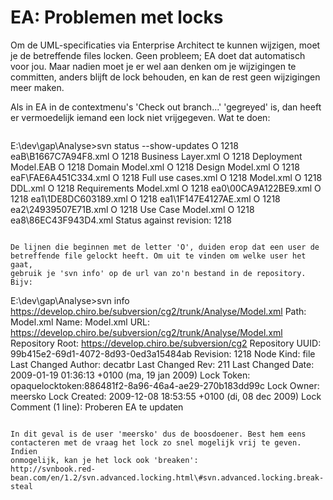 EA: Problemen met locks
=======================

Om de UML-specificaties via Enterprise Architect te kunnen wijzigen,
moet je de betreffende files locken. Geen probleem; EA doet dat
automatisch voor jou. Maar nadien moet je er wel aan denken om je
wijzigingen te committen, anders blijft de lock behouden, en kan de rest
geen wijzigingen meer maken.

Als in EA in de contextmenu's 'Check out branch...' 'gegreyed' is, dan
heeft er vermoedelijk iemand een lock niet vrijgegeven. Wat te doen:

```

```
E:\\dev\\gap\\Analyse&gt;svn status --show-updates
O 1218 eaB\\B1667C7A94F8.xml
O 1218 Business Layer.xml
O 1218 Deployment Model.EAB
O 1218 Domain Model.xml
O 1218 Design Model.xml
O 1218 eaF\\FAE6A451C334.xml
O 1218 Full use cases.xml
O 1218 Model.xml
O 1218 DDL.xml
O 1218 Requirements Model.xml
O 1218 ea0\\00CA9A122BE9.xml
O 1218 ea1\\1DE8DC603189.xml
O 1218 ea1\\1F147E4127AE.xml
O 1218 ea2\\24939507E71B.xml
O 1218 Use Case Model.xml
O 1218 ea8\\86EC43F943D4.xml
Status against revision: 1218
```

De lijnen die beginnen met de letter 'O', duiden erop dat een user de
betreffende file gelockt heeft. Om uit te vinden om welke user het gaat,
gebruik je 'svn info' op de url van zo'n bestand in de repository. Bijv:

```
E:\\dev\\gap\\Analyse&gt;svn info
https://develop.chiro.be/subversion/cg2/trunk/Analyse/Model.xml
Path: Model.xml
Name: Model.xml
URL: https://develop.chiro.be/subversion/cg2/trunk/Analyse/Model.xml
Repository Root: https://develop.chiro.be/subversion/cg2
Repository UUID: 99b415e2-69d1-4072-8d93-0ed3a15484ab
Revision: 1218
Node Kind: file
Last Changed Author: decatbr
Last Changed Rev: 211
Last Changed Date: 2009-01-19 01:36:13 +0100 (ma, 19 jan 2009)
Lock Token: opaquelocktoken:886481f2-8a96-46a4-ae29-270b183dd99c
Lock Owner: meersko
Lock Created: 2009-12-08 18:53:55 +0100 (di, 08 dec 2009)
Lock Comment (1 line):
Proberen EA te updaten
```

In dit geval is de user 'meersko' dus de boosdoener. Best hem eens
contacteren met de vraag het lock zo snel mogelijk vrij te geven. Indien
onmogelijk, kan je het lock ook 'breaken':
http://svnbook.red-bean.com/en/1.2/svn.advanced.locking.html\#svn.advanced.locking.break-steal
